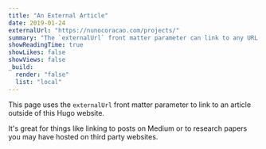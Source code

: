 ```yaml
---
title: "An External Article"
date: 2019-01-24
externalUrl: "https://nunocoracao.com/projects/"
summary: "The `externalUrl` front matter parameter can link to any URL."
showReadingTime: true
showLikes: false
showViews: false
_build:
  render: "false"
  list: "local"
---
```


This page uses the `externalUrl` front matter parameter to link to an article outside of this Hugo website.

It's great for things like linking to posts on Medium or to research papers you may have hosted on third party websites.
